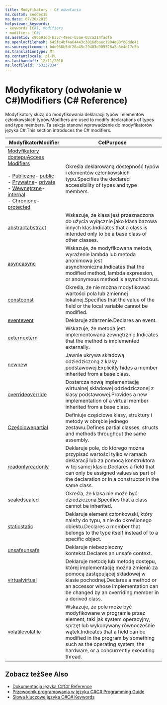 ```yaml
---
title: Modyfikatory - C# odwołania
ms.custom: seodec18
ms.date: 07/20/2015
helpviewer_keywords:
- keywords [C#], modifiers
- modifiers [C#]
ms.assetid: c96691dd-b357-49ec-b5ae-03ca214fadfb
ms.openlocfilehash: 645fc4bf4a64443c3816dbaec1904e08fd8dde41
ms.sourcegitcommit: bdd930b5df20a45c29483d905526a2a3e4d17c5b
ms.translationtype: MT
ms.contentlocale: pl-PL
ms.lasthandoff: 12/11/2018
ms.locfileid: "53237334"
---
```

# <a name="modifiers-c-reference"></a><span data-ttu-id="7fd41-102">Modyfikatory (odwołanie w C#)</span><span class="sxs-lookup"><span data-stu-id="7fd41-102">Modifiers (C# Reference)</span></span>
<span data-ttu-id="7fd41-103">Modyfikatory służą do modyfikowania deklaracji typów i elementów członkowskich typów.</span><span class="sxs-lookup"><span data-stu-id="7fd41-103">Modifiers are used to modify declarations of types and type members.</span></span> <span data-ttu-id="7fd41-104">Ta sekcja stanowi wprowadzenie do modyfikatorów języka C#.</span><span class="sxs-lookup"><span data-stu-id="7fd41-104">This section introduces the C# modifiers.</span></span>  
  
|<span data-ttu-id="7fd41-105">Modyfikator</span><span class="sxs-lookup"><span data-stu-id="7fd41-105">Modifier</span></span>|<span data-ttu-id="7fd41-106">Cel</span><span class="sxs-lookup"><span data-stu-id="7fd41-106">Purpose</span></span>|  
|--------------|-------------|  
|[<span data-ttu-id="7fd41-107">Modyfikatory dostępu</span><span class="sxs-lookup"><span data-stu-id="7fd41-107">Access Modifiers</span></span>](../../../csharp/language-reference/keywords/access-modifiers.md)<br /><br /> <span data-ttu-id="7fd41-108">-   [Publiczne](../../../csharp/language-reference/keywords/public.md)</span><span class="sxs-lookup"><span data-stu-id="7fd41-108">-   [public](../../../csharp/language-reference/keywords/public.md)</span></span><br /><span data-ttu-id="7fd41-109">-   [Prywatne](../../../csharp/language-reference/keywords/private.md)</span><span class="sxs-lookup"><span data-stu-id="7fd41-109">-   [private](../../../csharp/language-reference/keywords/private.md)</span></span><br /><span data-ttu-id="7fd41-110">-   [Wewnętrzne](../../../csharp/language-reference/keywords/internal.md)</span><span class="sxs-lookup"><span data-stu-id="7fd41-110">-   [internal](../../../csharp/language-reference/keywords/internal.md)</span></span><br /><span data-ttu-id="7fd41-111">-   [Chronione](../../../csharp/language-reference/keywords/protected.md)</span><span class="sxs-lookup"><span data-stu-id="7fd41-111">-   [protected](../../../csharp/language-reference/keywords/protected.md)</span></span>|<span data-ttu-id="7fd41-112">Określa deklarowaną dostępność typów i elementów członkowskich typu.</span><span class="sxs-lookup"><span data-stu-id="7fd41-112">Specifies the declared accessibility of types and type members.</span></span>|  
|[<span data-ttu-id="7fd41-113">abstract</span><span class="sxs-lookup"><span data-stu-id="7fd41-113">abstract</span></span>](../../../csharp/language-reference/keywords/abstract.md)|<span data-ttu-id="7fd41-114">Wskazuje, że klasa jest przeznaczona do użycia wyłącznie jako klasa bazowa innych klas.</span><span class="sxs-lookup"><span data-stu-id="7fd41-114">Indicates that a class is intended only to be a base class of other classes.</span></span>|  
|[<span data-ttu-id="7fd41-115">async</span><span class="sxs-lookup"><span data-stu-id="7fd41-115">async</span></span>](../../../csharp/language-reference/keywords/async.md)|<span data-ttu-id="7fd41-116">Wskazuje, że modyfikowana metoda, wyrażenie lambda lub metoda anonimowa jest asynchroniczna.</span><span class="sxs-lookup"><span data-stu-id="7fd41-116">Indicates that the modified method, lambda expression, or anonymous method is asynchronous.</span></span>|  
|[<span data-ttu-id="7fd41-117">const</span><span class="sxs-lookup"><span data-stu-id="7fd41-117">const</span></span>](../../../csharp/language-reference/keywords/const.md)|<span data-ttu-id="7fd41-118">Określa, że nie można modyfikować wartości pola lub zmiennej lokalnej.</span><span class="sxs-lookup"><span data-stu-id="7fd41-118">Specifies that the value of the field or the local variable cannot be modified.</span></span>|  
|[<span data-ttu-id="7fd41-119">event</span><span class="sxs-lookup"><span data-stu-id="7fd41-119">event</span></span>](../../../csharp/language-reference/keywords/event.md)|<span data-ttu-id="7fd41-120">Deklaruje zdarzenie.</span><span class="sxs-lookup"><span data-stu-id="7fd41-120">Declares an event.</span></span>|  
|[<span data-ttu-id="7fd41-121">extern</span><span class="sxs-lookup"><span data-stu-id="7fd41-121">extern</span></span>](../../../csharp/language-reference/keywords/extern.md)|<span data-ttu-id="7fd41-122">Wskazuje, że metoda jest implementowana zewnętrznie.</span><span class="sxs-lookup"><span data-stu-id="7fd41-122">Indicates that the method is implemented externally.</span></span>|  
|[<span data-ttu-id="7fd41-123">new</span><span class="sxs-lookup"><span data-stu-id="7fd41-123">new</span></span>](../../../csharp/language-reference/keywords/new.md)|<span data-ttu-id="7fd41-124">Jawnie ukrywa składową odziedziczoną z klasy podstawowej.</span><span class="sxs-lookup"><span data-stu-id="7fd41-124">Explicitly hides a member inherited from a base class.</span></span>|  
|[<span data-ttu-id="7fd41-125">override</span><span class="sxs-lookup"><span data-stu-id="7fd41-125">override</span></span>](../../../csharp/language-reference/keywords/override.md)|<span data-ttu-id="7fd41-126">Dostarcza nową implementację wirtualnej składowej odziedziczonej z klasy podstawowej.</span><span class="sxs-lookup"><span data-stu-id="7fd41-126">Provides a new implementation of a virtual member inherited from a base class.</span></span>|  
|[<span data-ttu-id="7fd41-127">Częściowe</span><span class="sxs-lookup"><span data-stu-id="7fd41-127">partial</span></span>](../../../csharp/language-reference/keywords/partial-type.md)|<span data-ttu-id="7fd41-128">Definiuje częściowe klasy, struktury i metody w obrębie jednego zestawu.</span><span class="sxs-lookup"><span data-stu-id="7fd41-128">Defines partial classes, structs and methods throughout the same assembly.</span></span>|  
|[<span data-ttu-id="7fd41-129">readonly</span><span class="sxs-lookup"><span data-stu-id="7fd41-129">readonly</span></span>](../../../csharp/language-reference/keywords/readonly.md)|<span data-ttu-id="7fd41-130">Deklaruje pole, do którego można przypisać wartości tylko w ramach deklaracji lub za pomocą konstruktora w tej samej klasie.</span><span class="sxs-lookup"><span data-stu-id="7fd41-130">Declares a field that can only be assigned values as part of the declaration or in a constructor in the same class.</span></span>|  
|[<span data-ttu-id="7fd41-131">sealed</span><span class="sxs-lookup"><span data-stu-id="7fd41-131">sealed</span></span>](../../../csharp/language-reference/keywords/sealed.md)|<span data-ttu-id="7fd41-132">Określa, że klasa nie może być dziedziczona.</span><span class="sxs-lookup"><span data-stu-id="7fd41-132">Specifies that a class cannot be inherited.</span></span>|  
|[<span data-ttu-id="7fd41-133">static</span><span class="sxs-lookup"><span data-stu-id="7fd41-133">static</span></span>](../../../csharp/language-reference/keywords/static.md)|<span data-ttu-id="7fd41-134">Deklaruje element członkowski, który należy do typu, a nie do określonego obiektu.</span><span class="sxs-lookup"><span data-stu-id="7fd41-134">Declares a member that belongs to the type itself instead of to a specific object.</span></span>|  
|[<span data-ttu-id="7fd41-135">unsafe</span><span class="sxs-lookup"><span data-stu-id="7fd41-135">unsafe</span></span>](../../../csharp/language-reference/keywords/unsafe.md)|<span data-ttu-id="7fd41-136">Deklaruje niebezpieczny kontekst.</span><span class="sxs-lookup"><span data-stu-id="7fd41-136">Declares an unsafe context.</span></span>|  
|[<span data-ttu-id="7fd41-137">virtual</span><span class="sxs-lookup"><span data-stu-id="7fd41-137">virtual</span></span>](../../../csharp/language-reference/keywords/virtual.md)|<span data-ttu-id="7fd41-138">Deklaruje metodę lub metodę dostępu, której implementację można zmienić za pomocą zastępującej składowej w klasie pochodnej.</span><span class="sxs-lookup"><span data-stu-id="7fd41-138">Declares a method or an accessor whose implementation can be changed by an overriding member in a derived class.</span></span>|  
|[<span data-ttu-id="7fd41-139">volatile</span><span class="sxs-lookup"><span data-stu-id="7fd41-139">volatile</span></span>](../../../csharp/language-reference/keywords/volatile.md)|<span data-ttu-id="7fd41-140">Wskazuje, że pole może być modyfikowane w programie przez element, taki jak system operacyjny, sprzęt lub wykonywany równocześnie wątek.</span><span class="sxs-lookup"><span data-stu-id="7fd41-140">Indicates that a field can be modified in the program by something such as the operating system, the hardware, or a concurrently executing thread.</span></span>|  
  
## <a name="see-also"></a><span data-ttu-id="7fd41-141">Zobacz też</span><span class="sxs-lookup"><span data-stu-id="7fd41-141">See Also</span></span>

- [<span data-ttu-id="7fd41-142">Dokumentacja języka C#</span><span class="sxs-lookup"><span data-stu-id="7fd41-142">C# Reference</span></span>](../../../csharp/language-reference/index.md)  
- [<span data-ttu-id="7fd41-143">Przewodnik programowania w języku C#</span><span class="sxs-lookup"><span data-stu-id="7fd41-143">C# Programming Guide</span></span>](../../../csharp/programming-guide/index.md)  
- [<span data-ttu-id="7fd41-144">Słowa kluczowe języka C#</span><span class="sxs-lookup"><span data-stu-id="7fd41-144">C# Keywords</span></span>](../../../csharp/language-reference/keywords/index.md)

